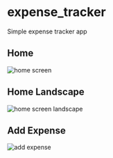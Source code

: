 # expense_tracker

Simple expense tracker app

## Home
![home screen](https://github.com/ziadabdelaziz/Learning-Flutter/tree/main/expense_tracker/images/home.jpg?raw=true)

## Home Landscape
![home screen landscape](https://github.com/ziadabdelaziz/Learning-Flutter/tree/main/expense_tracker/images/home-landscape.jpg?raw=true)

## Add Expense
![add expense](https://github.com/ziadabdelaziz/Learning-Flutter/tree/main/expense_tracker/images/add.jpg?raw=true)
